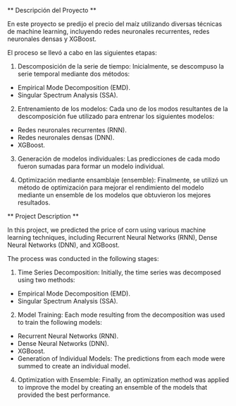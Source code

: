 
** Descripción del Proyecto **

En este proyecto se predijo el precio del maíz utilizando diversas técnicas de machine learning, incluyendo redes neuronales recurrentes, redes neuronales densas y XGBoost.

El proceso se llevó a cabo en las siguientes etapas:

1. Descomposición de la serie de tiempo: Inicialmente, se descompuso la serie temporal mediante dos métodos:

 * Empirical Mode Decomposition (EMD).
 * Singular Spectrum Analysis (SSA).

2. Entrenamiento de los modelos: Cada uno de los modos resultantes de la descomposición fue utilizado para entrenar los siguientes modelos:

 * Redes neuronales recurrentes (RNN).
 * Redes neuronales densas (DNN).
 * XGBoost.

3. Generación de modelos individuales: Las predicciones de cada modo fueron sumadas para formar un modelo individual.

4. Optimización mediante ensamblaje (ensemble): Finalmente, se utilizó un método de optimización para mejorar el rendimiento del modelo mediante un ensemble de los modelos que obtuvieron los mejores resultados.

** Project Description ** 

In this project, we predicted the price of corn using various machine learning techniques, including Recurrent Neural Networks (RNN), Dense Neural Networks (DNN), and XGBoost.

The process was conducted in the following stages:

1. Time Series Decomposition: Initially, the time series was decomposed using two methods:

 * Empirical Mode Decomposition (EMD).
 * Singular Spectrum Analysis (SSA).

2. Model Training: Each mode resulting from the decomposition was used to train the following models:

 * Recurrent Neural Networks (RNN).
 * Dense Neural Networks (DNN).
 * XGBoost.
 * Generation of Individual Models: The predictions from each mode were summed to create an individual model.

4. Optimization with Ensemble: Finally, an optimization method was applied to improve the model by creating an ensemble of the models that provided the best performance.
